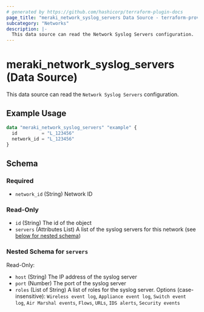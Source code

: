 ```yaml
---
# generated by https://github.com/hashicorp/terraform-plugin-docs
page_title: "meraki_network_syslog_servers Data Source - terraform-provider-meraki"
subcategory: "Networks"
description: |-
  This data source can read the Network Syslog Servers configuration.
---
```


# meraki_network_syslog_servers (Data Source)

This data source can read the `Network Syslog Servers` configuration.

## Example Usage

```terraform
data "meraki_network_syslog_servers" "example" {
  id         = "L_123456"
  network_id = "L_123456"
}
```

<!-- schema generated by tfplugindocs -->
## Schema

### Required

- `network_id` (String) Network ID

### Read-Only

- `id` (String) The id of the object
- `servers` (Attributes List) A list of the syslog servers for this network (see [below for nested schema](#nestedatt--servers))

<a id="nestedatt--servers"></a>
### Nested Schema for `servers`

Read-Only:

- `host` (String) The IP address of the syslog server
- `port` (Number) The port of the syslog server
- `roles` (List of String) A list of roles for the syslog server. Options (case-insensitive): `Wireless event log`, `Appliance event log`, `Switch event log`, `Air Marshal events`, `Flows`, `URLs`, `IDS alerts`, `Security events`
